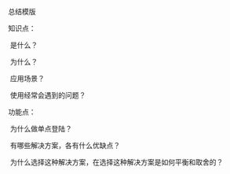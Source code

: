 总结模版

知识点：

​	是什么？

​	为什么？

​    应用场景？

​	使用经常会遇到的问题？

功能点：

​	为什么做单点登陆？

​	有哪些解决方案，各有什么优缺点？

​	为什么选择这种解决方案，在选择这种解决方案是如何平衡和取舍的？